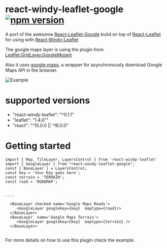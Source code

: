 # react-windy-leaflet-google [![npm version](https://img.shields.io/badge/npm-3.3.1-blue.svg)](https://www.npmjs.com/package/react-windy-leaflet-google)
A port of the awesome [React-Leaflet-Google](https://github.com/Charmatzis/react-leaflet-google) build on top of [React-Leaflet](https://github.com/PaulLeCam/react-leaflet) for using with [React-Windy-Leaflet](https://github.com/cristianob/react-windy-leaflet)

The google maps layer is using the plugin from [Leaflet.GridLayer.GoogleMutant](https://gitlab.com/IvanSanchez/Leaflet.GridLayer.GoogleMutant) 

Also it uses [google-maps](https://www.npmjs.com/package/google-maps), a wrapper for asynchronously download Google Maps API in the browser.

![Example](images/example.gif)

# supported versions
- "react-windy-leaflet": "^0.1.1"
- "leaflet": "1.4.0""
- "react": "^15.0.0 || ^16.0.0"


# Getting started

```
import { Map, TileLayer, LayersControl } from 'react-windy-leaflet'
import { GoogleLayer } from "react-windy-leaflet-google";
const { BaseLayer } = LayersControl;
const key = 'Your Key goes here';
const terrain = 'TERRAIN';
const road = 'ROADMAP';


....

  <BaseLayer checked name='Google Maps Roads'>
     <GoogleLayer googlekey={key}  maptype={road}/>
  </BaseLayer>
  <BaseLayer  name='Google Maps Terrain'>
     <GoogleLayer googlekey={key}  maptype={terrain} />
  </BaseLayer>


```

For more details on how to use this plugin check the example.

